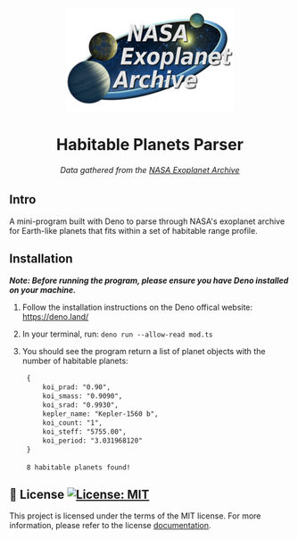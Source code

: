 <div align="center">
    <img alt="NEA Logo" src="./images/nea_logo.png" />
</div>

<h1 align="center">
    Habitable Planets Parser
</h1>

<h6 align="center">
    Data gathered from the <a href="https://exoplanetarchive.ipac.caltech.edu/docs/data.html">NASA Exoplanet Archive</a> 
</h6>

## Intro

A mini-program built with Deno to parse through NASA's exoplanet archive for Earth-like planets that fits within a set of habitable range profile.

## Installation

_**Note: Before running the program, please ensure you have Deno installed on your machine.**_

1. Follow the installation instructions on the Deno offical website: https://deno.land/
2. In your terminal, run: `deno run --allow-read mod.ts`
3. You should see the program return a list of planet objects with the number of habitable planets:

   
        {
            koi_prad: "0.90",
            koi_smass: "0.9090",
            koi_srad: "0.9930",
            kepler_name: "Kepler-1560 b",
            koi_count: "1",
            koi_steff: "5755.00",
            koi_period: "3.031968120"
        }
   
        8 habitable planets found!

## :memo: License [![License: MIT](https://img.shields.io/badge/License-MIT-yellow.svg)](https://opensource.org/licenses/MIT)

This project is licensed under the terms of the MIT license. For more information, please refer to the license [documentation](LICENSE.md).

